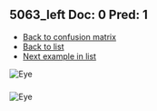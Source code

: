 ## 5063_left Doc: 0 Pred: 1
- [Back to confusion matrix](https://github.com/juliandewit/kaggle_retinopathy/blob/master/matrix.md)
- [Back to list](https://github.com/juliandewit/kaggle_retinopathy/blob/master/lists/01/list.md)
- [Next example in list](https://github.com/juliandewit/kaggle_retinopathy/blob/master/lists/01/50/5082_right.md)

![Eye](https://retinopaty.blob.core.windows.net/size1024/5063_left_0.jpeg)

### 

![Eye]()
